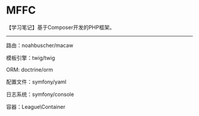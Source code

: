 # MFFC
【学习笔记】基于Composer开发的PHP框架。

---
路由：noahbuscher/macaw 

模板引擎：twig/twig 

ORM: doctrine/orm

配置文件：symfony/yaml

日志系统：symfony/console

容器：League\Container